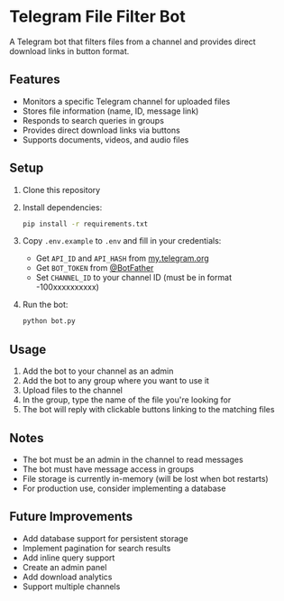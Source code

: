 # Telegram File Filter Bot

A Telegram bot that filters files from a channel and provides direct download links in button format.

## Features

- Monitors a specific Telegram channel for uploaded files
- Stores file information (name, ID, message link)
- Responds to search queries in groups
- Provides direct download links via buttons
- Supports documents, videos, and audio files

## Setup

1. Clone this repository
2. Install dependencies:
   ```bash
   pip install -r requirements.txt
   ```
3. Copy `.env.example` to `.env` and fill in your credentials:
   - Get `API_ID` and `API_HASH` from [my.telegram.org](https://my.telegram.org)
   - Get `BOT_TOKEN` from [@BotFather](https://t.me/BotFather)
   - Set `CHANNEL_ID` to your channel ID (must be in format -100xxxxxxxxxx)

4. Run the bot:
   ```bash
   python bot.py
   ```

## Usage

1. Add the bot to your channel as an admin
2. Add the bot to any group where you want to use it
3. Upload files to the channel
4. In the group, type the name of the file you're looking for
5. The bot will reply with clickable buttons linking to the matching files

## Notes

- The bot must be an admin in the channel to read messages
- The bot must have message access in groups
- File storage is currently in-memory (will be lost when bot restarts)
- For production use, consider implementing a database

## Future Improvements

- Add database support for persistent storage
- Implement pagination for search results
- Add inline query support
- Create an admin panel
- Add download analytics
- Support multiple channels 
